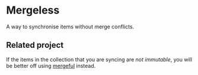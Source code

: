 # Mergeless

A way to synchronise items without merge conflicts.

## Related project

If the items in the collection that you are syncing are *not immutable*, you will be better off using [mergeful](https://github.com/NorfairKing/mergeful#readme) instead.

